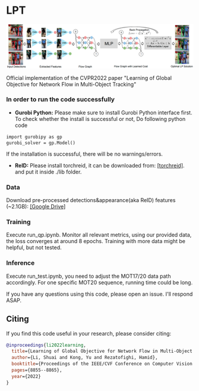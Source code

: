 # LPT

![LPT](figures/main_idea.png)

Official implementation of the CVPR2022 paper "Learning of Global Objective for Network Flow in Multi-Object Tracking"

### In order to run the code successfully
- **Gurobi Python:**
Please make sure to install Gurobi Python interface first. 
To check whether the install is successful or not, Do following python code

```shell script
import gurobipy as gp
gurobi_solver = gp.Model()
```

If the installation is successful, there will be no warnings/errors.

- **ReID:**
Please install torchreid, it can be downloaded from: [\[torchreid\]](https://github.com/KaiyangZhou/deep-person-reid). and put it inside ./lib folder.

### Data
Download pre-processed detections&appearance(aka ReID) features (~2.1GB): [\[Google Drive\]](https://drive.google.com/drive/folders/1GdpxkEevzdDC04k5AATgrxhrwp3MIS-A?usp=sharing)

### Training
Execute run_qp.ipynb. Monitor all relevant metrics, using our provided data, the loss converges at around 8 epochs. Training with more data might be helpful, but not tested.

### Inference
Execute run_test.ipynb, you need to adjust the MOT17/20 data path accordingly. For one specific MOT20 sequence, running time could be long. 

If you have any questions using this code, please open an issue. I'll respond ASAP.

## Citing
If you find this code useful in your research, please consider citing:
```bibtex
@inproceedings{li2022learning,
  title={Learning of Global Objective for Network Flow in Multi-Object Tracking},
  author={Li, Shuai and Kong, Yu and Rezatofighi, Hamid},
  booktitle={Proceedings of the IEEE/CVF Conference on Computer Vision and Pattern Recognition},
  pages={8855--8865},
  year={2022}
}
